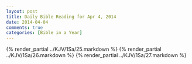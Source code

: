 ```yaml
---
layout: post
title: Daily Bible Reading for Apr 4, 2014
date: 2014-04-04
comments: true
categories: [Bible in a Year]
---
```

{% render_partial ../KJV/1Sa/25.markdown %}
{% render_partial ../KJV/1Sa/26.markdown %}
{% render_partial ../KJV/1Sa/27.markdown %}

